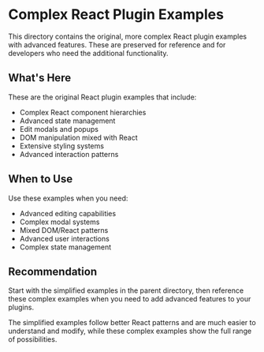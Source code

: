 # Complex React Plugin Examples

This directory contains the original, more complex React plugin examples with advanced features. These are preserved for reference and for developers who need the additional functionality.

## What's Here

These are the original React plugin examples that include:

- Complex React component hierarchies
- Advanced state management
- Edit modals and popups
- DOM manipulation mixed with React
- Extensive styling systems
- Advanced interaction patterns

## When to Use

Use these examples when you need:
- Advanced editing capabilities
- Complex modal systems
- Mixed DOM/React patterns
- Advanced user interactions
- Complex state management

## Recommendation

Start with the simplified examples in the parent directory, then reference these complex examples when you need to add advanced features to your plugins.

The simplified examples follow better React patterns and are much easier to understand and modify, while these complex examples show the full range of possibilities.